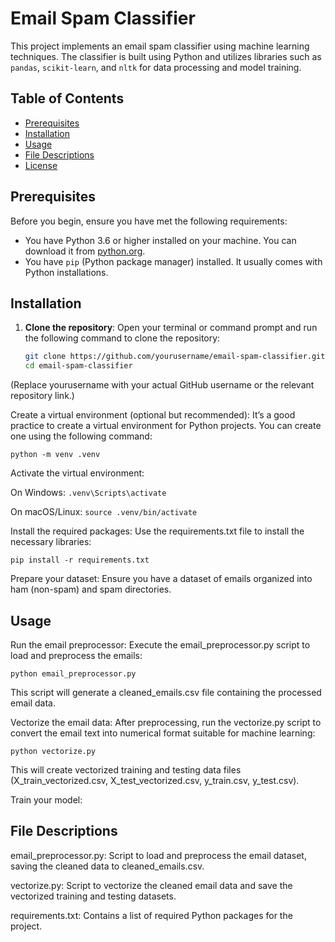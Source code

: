 # Email Spam Classifier

This project implements an email spam classifier using machine learning techniques. The classifier is built using Python and utilizes libraries such as `pandas`, `scikit-learn`, and `nltk` for data processing and model training.

## Table of Contents

- [Prerequisites](#prerequisites)
- [Installation](#installation)
- [Usage](#usage)
- [File Descriptions](#file-descriptions)
- [License](#license)

## Prerequisites

Before you begin, ensure you have met the following requirements:

- You have Python 3.6 or higher installed on your machine. You can download it from [python.org](https://www.python.org/downloads/).
- You have `pip` (Python package manager) installed. It usually comes with Python installations.

## Installation

1. **Clone the repository**:
   Open your terminal or command prompt and run the following command to clone the repository:

   ```bash
   git clone https://github.com/yourusername/email-spam-classifier.git
   cd email-spam-classifier
(Replace yourusername with your actual GitHub username or the relevant repository link.)

Create a virtual environment (optional but recommended): It’s a good practice to create a virtual environment for Python projects. You can create one using the following command:

`python -m venv .venv`

Activate the virtual environment:

On Windows:
`.venv\Scripts\activate`

On macOS/Linux:
`source .venv/bin/activate`

Install the required packages: Use the requirements.txt file to install the necessary libraries:

`pip install -r requirements.txt`

Prepare your dataset: Ensure you have a dataset of emails organized into ham (non-spam) and spam directories.

## Usage
Run the email preprocessor: Execute the email_preprocessor.py script to load and preprocess the emails:

`python email_preprocessor.py`

This script will generate a cleaned_emails.csv file containing the processed email data.

Vectorize the email data: After preprocessing, run the vectorize.py script to convert the email text into numerical format suitable for machine learning:

`python vectorize.py`

This will create vectorized training and testing data files (X_train_vectorized.csv, X_test_vectorized.csv, y_train.csv, y_test.csv).

Train your model:
## File Descriptions
email_preprocessor.py: Script to load and preprocess the email dataset, saving the cleaned data to cleaned_emails.csv.

vectorize.py: Script to vectorize the cleaned email data and save the vectorized training and testing datasets.

requirements.txt: Contains a list of required Python packages for the project.
